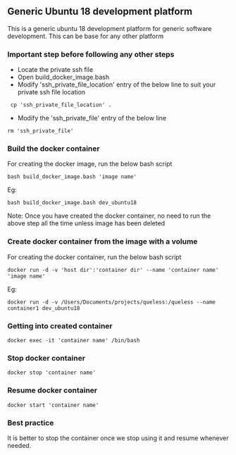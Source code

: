 ## Generic Ubuntu 18 development platform
This is a generic ubuntu 18 development platform for generic software development. This can be base for any other platform

### Important step before following any other steps

* Locate the private ssh file
* Open build_docker_image.bash
* Modify 'ssh_private_file_location' entry of the below line to suit your private ssh file location
```
 cp 'ssh_private_file_location' .
```
* Modify the 'ssh_private_file' entry of the below line
```
rm 'ssh_private_file'
```

### Build the docker container 

For creating the docker image, run the below bash script
```
bash build_docker_image.bash 'image name'
```

Eg:

```
bash build_docker_image.bash dev_ubuntu18

```

Note: Once you have created the docker container, no need to run the above step all the time unless image has been deleted

### Create docker container from the image with a volume

For creating the docker container, run the below bash script

```
docker run -d -v 'host dir':'container dir' --name 'container name' 'image name'
```

Eg:
```
docker run -d -v /Users/Documents/projects/queless:/queless --name container1 dev_ubuntu18
```

### Getting into created container

```
docker exec -it 'container name' /bin/bash
```

### Stop docker container

```
docker stop 'container name'

```

### Resume docker container

```
docker start 'container name'

```

### Best practice

It is better to stop the container once we stop using it and resume whenever needed.

